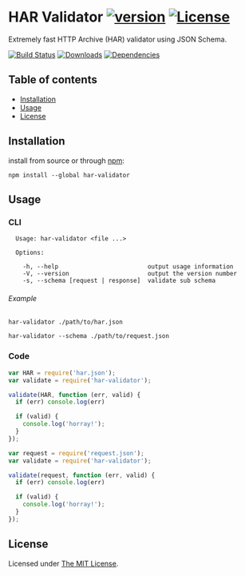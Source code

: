 # HAR Validator [![version][npm-version]][npm-url] [![License][npm-license]][license-url]

Extremely fast HTTP Archive (HAR) validator using JSON Schema.

[![Build Status][travis-image]][travis-url]
[![Downloads][npm-downloads]][npm-url]
[![Dependencies][david-image]][david-url]


## Table of contents
- [Installation](#installation) 
- [Usage](#usage) 
- [License](#license)

## Installation

install from source or through [npm](https://www.npmjs.com/):

```shell
npm install --global har-validator
```

## Usage

### CLI

```
  Usage: har-validator <file ...>

  Options:

    -h, --help                         output usage information
    -V, --version                      output the version number
    -s, --schema [request | response]  validate sub schema
```

###### Example


```shell
har-validator ./path/to/har.json

har-validator --schema ./path/to/request.json
```

### Code

```js
var HAR = require('har.json');
var validate = require('har-validator');

validate(HAR, function (err, valid) {
  if (err) console.log(err)

  if (valid) {
    console.log('horray!');
  }
});
```

```js
var request = require('request.json');
var validate = require('har-validator');

validate(request, function (err, valid) {
  if (err) console.log(err)

  if (valid) {
    console.log('horray!');
  }
});
```

## License

Licensed under [The MIT License](LICENSE).

[license-url]: https://github.com/ahmadnassri/har-validator/blob/master/LICENSE

[travis-url]: https://travis-ci.org/ahmadnassri/har-validator
[travis-image]: https://img.shields.io/travis/ahmadnassri/har-validator.svg?style=flat-square

[npm-url]: https://www.npmjs.com/package/har-validator
[npm-license]: https://img.shields.io/npm/l/har-validator.svg?style=flat-square
[npm-version]: https://img.shields.io/npm/v/har-validator.svg?style=flat-square
[npm-downloads]: https://img.shields.io/npm/dm/har-validator.svg?style=flat-square

[david-url]: https://david-dm.org/ahmadnassri/har-validator
[david-image]: https://img.shields.io/david/ahmadnassri/har-validator.svg?style=flat-square
